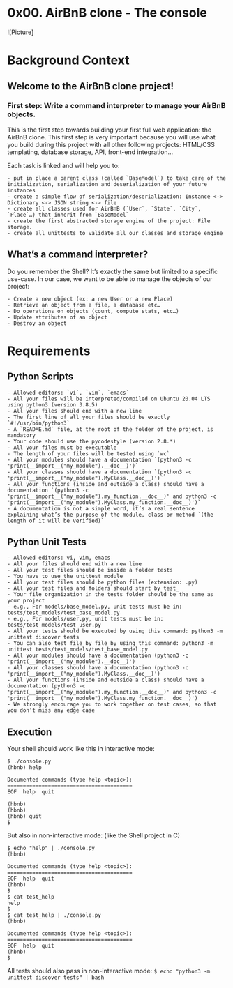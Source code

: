 # 0x00. AirBnB clone - The console

![Picture]

# Background Context

## Welcome to the AirBnB clone project!

### First step: Write a command interpreter to manage your AirBnB objects.

This is the first step towards building your first full web application: the AirBnB clone. This first step is very important because you will use what you build during this project with all other following projects: HTML/CSS templating, database storage, API, front-end integration…

Each task is linked and will help you to:

	- put in place a parent class (called `BaseModel`) to take care of the initialization, serialization and deserialization of your future instances
	- create a simple flow of serialization/deserialization: Instance <-> Dictionary <-> JSON string <-> file
	- create all classes used for AirBnB (`User`, `State`, `City`, `Place`…) that inherit from `BaseModel`
	- create the first abstracted storage engine of the project: File storage.
	- create all unittests to validate all our classes and storage engine

## What’s a command interpreter?
Do you remember the Shell? It’s exactly the same but limited to a specific use-case. In our case, we want to be able to manage the objects of our project:

	- Create a new object (ex: a new User or a new Place)
	- Retrieve an object from a file, a database etc…
	- Do operations on objects (count, compute stats, etc…)
	- Update attributes of an object
	- Destroy an object

# Requirements
## Python Scripts
	- Allowed editors: `vi`, `vim`, `emacs`
	- All your files will be interpreted/compiled on Ubuntu 20.04 LTS using python3 (version 3.8.5)
	- All your files should end with a new line
	- The first line of all your files should be exactly `#!/usr/bin/python3`
	- A `README.md` file, at the root of the folder of the project, is mandatory
	- Your code should use the pycodestyle (version 2.8.*)
	- All your files must be executable
	- The length of your files will be tested using `wc`
	- All your modules should have a documentation `(python3 -c 'print(__import__("my_module").__doc__)')`
	- All your classes should have a documentation `(python3 -c 'print(__import__("my_module").MyClass.__doc__)')`
	- All your functions (inside and outside a class) should have a documentation `(python3 -c 'print(__import__("my_module").my_function.__doc__)' and python3 -c 'print(__import__("my_module").MyClass.my_function.__doc__)')`
	- A documentation is not a simple word, it’s a real sentence explaining what’s the purpose of the module, class or method `(the length of it will be verified)`

## Python Unit Tests
	- Allowed editors: vi, vim, emacs
	- All your files should end with a new line
	- All your test files should be inside a folder tests
	- You have to use the unittest module
	- All your test files should be python files (extension: .py)
	- All your test files and folders should start by test_
	- Your file organization in the tests folder should be the same as your project
	- e.g., For models/base_model.py, unit tests must be in: tests/test_models/test_base_model.py
	- e.g., For models/user.py, unit tests must be in: tests/test_models/test_user.py
	- All your tests should be executed by using this command: python3 -m unittest discover tests
	- You can also test file by file by using this command: python3 -m unittest tests/test_models/test_base_model.py
	- All your modules should have a documentation (python3 -c 'print(__import__("my_module").__doc__)')
	- All your classes should have a documentation (python3 -c 'print(__import__("my_module").MyClass.__doc__)')
	- All your functions (inside and outside a class) should have a documentation (python3 -c 'print(__import__("my_module").my_function.__doc__)' and python3 -c 'print(__import__("my_module").MyClass.my_function.__doc__)')
	- We strongly encourage you to work together on test cases, so that you don’t miss any edge case

## Execution
Your shell should work like this in interactive mode:

```
$ ./console.py
(hbnb) help

Documented commands (type help <topic>):
========================================
EOF  help  quit

(hbnb) 
(hbnb) 
(hbnb) quit
$

```
But also in non-interactive mode: (like the Shell project in C)
```
$ echo "help" | ./console.py
(hbnb)

Documented commands (type help <topic>):
========================================
EOF  help  quit
(hbnb) 
$
$ cat test_help
help
$
$ cat test_help | ./console.py
(hbnb)

Documented commands (type help <topic>):
========================================
EOF  help  quit
(hbnb) 
$
```
All tests should also pass in non-interactive mode: `$ echo "python3 -m unittest discover tests" | bash`


